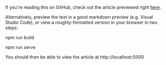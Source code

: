 If you're reading this on GitHub, check out the article previewed right [here](./sequencing.md).

Alternatively, preview the text in a good markdown preview (e.g. Visual Studio Code), or view a roughly-formatted version in your browser in two steps:

npm run build

npm run serve

You should then be able to view the article at http://localhost:5000
